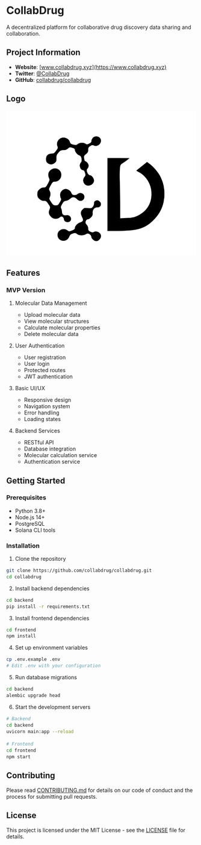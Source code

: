 # CollabDrug

A decentralized platform for collaborative drug discovery data sharing and collaboration.

## Project Information

- **Website**: [www.collabdrug.xyz](https://www.collabdrug.xyz)
- **Twitter**: [@CollabDrug](https://x.com/CollabDrug)
- **GitHub**: [collabdrug/collabdrug](https://github.com/collabdrug/collabdrug)

## Logo

![CollabDrug Logo](https://raw.githubusercontent.com/collabdrug/collabdrug/main/assets/logo.svg)

## Features

### MVP Version
1. Molecular Data Management
   - Upload molecular data
   - View molecular structures
   - Calculate molecular properties
   - Delete molecular data

2. User Authentication
   - User registration
   - User login
   - Protected routes
   - JWT authentication

3. Basic UI/UX
   - Responsive design
   - Navigation system
   - Error handling
   - Loading states

4. Backend Services
   - RESTful API
   - Database integration
   - Molecular calculation service
   - Authentication service

## Getting Started

### Prerequisites
- Python 3.8+
- Node.js 14+
- PostgreSQL
- Solana CLI tools

### Installation

1. Clone the repository
```bash
git clone https://github.com/collabdrug/collabdrug.git
cd collabdrug
```

2. Install backend dependencies
```bash
cd backend
pip install -r requirements.txt
```

3. Install frontend dependencies
```bash
cd frontend
npm install
```

4. Set up environment variables
```bash
cp .env.example .env
# Edit .env with your configuration
```

5. Run database migrations
```bash
cd backend
alembic upgrade head
```

6. Start the development servers
```bash
# Backend
cd backend
uvicorn main:app --reload

# Frontend
cd frontend
npm start
```

## Contributing

Please read [CONTRIBUTING.md](CONTRIBUTING.md) for details on our code of conduct and the process for submitting pull requests.

## License

This project is licensed under the MIT License - see the [LICENSE](LICENSE) file for details. 